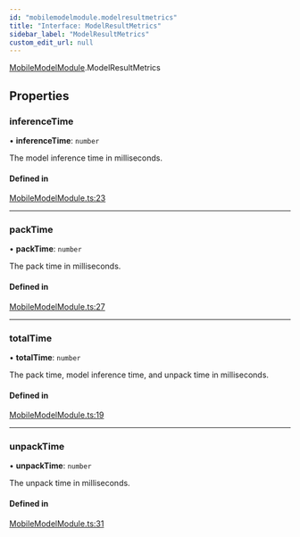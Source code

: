 ```yaml
---
id: "mobilemodelmodule.modelresultmetrics"
title: "Interface: ModelResultMetrics"
sidebar_label: "ModelResultMetrics"
custom_edit_url: null
---
```


[MobileModelModule](../modules/mobilemodelmodule.md).ModelResultMetrics

## Properties

### inferenceTime

• **inferenceTime**: `number`

The model inference time in milliseconds.

#### Defined in

[MobileModelModule.ts:23](https://github.com/pytorch/live/blob/99e32c2/react-native-pytorch-core/src/MobileModelModule.ts#L23)

___

### packTime

• **packTime**: `number`

The pack time in milliseconds.

#### Defined in

[MobileModelModule.ts:27](https://github.com/pytorch/live/blob/99e32c2/react-native-pytorch-core/src/MobileModelModule.ts#L27)

___

### totalTime

• **totalTime**: `number`

The pack time, model inference time, and unpack time in milliseconds.

#### Defined in

[MobileModelModule.ts:19](https://github.com/pytorch/live/blob/99e32c2/react-native-pytorch-core/src/MobileModelModule.ts#L19)

___

### unpackTime

• **unpackTime**: `number`

The unpack time in milliseconds.

#### Defined in

[MobileModelModule.ts:31](https://github.com/pytorch/live/blob/99e32c2/react-native-pytorch-core/src/MobileModelModule.ts#L31)
